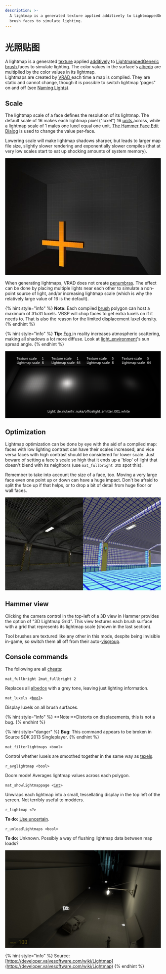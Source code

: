 ```yaml
---
description: >-
  A lightmap is a generated texture applied additively to LightmappedGeneric
  brush faces to simulate lighting.
---
```


# 光照贴图

A lightmap is a generated [texture](./) applied [additively](https://en.wikipedia.org/wiki/Additive_color) to [LightmappedGeneric ](https://developer.valvesoftware.com/wiki/LightmappedGeneric)[brush ](https://developer.valvesoftware.com/wiki/Brush)faces to simulate lighting. The color values in the surface's [albedo](albedo.md) are multiplied by the color values in its lightmap.  
Lightmaps are created by [VRAD ](https://developer.valvesoftware.com/wiki/VRAD)each time a map is compiled. They are static and cannot change, though it is possible to switch lightmap 'pages" on and off \(see [Naming Lights](https://developer.valvesoftware.com/wiki/Naming_Lights)\).

## Scale

The lightmap scale of a face defines the resolution of its lightmap. The default scale of 16 makes each lightmap pixel \("luxel"\) 16 [units ](https://developer.valvesoftware.com/wiki/Unit)across, while a lightmap scale of 1 males one luxel equal one unit. [The Hammer Face Edit Dialog](https://developer.valvesoftware.com/wiki/Hammer_Face_Edit_Dialog) is used to change the value per-face.

Lowering scale will make lightmap shadows sharper, but leads to larger map file size, slightly slower rendering and exponentially slower compiles \(that at very low scales start to eat up shocking amounts of system memory\).

![Lightmap scales of 4, 16, and 64.](../../.gitbook/assets/intlight_lmap64.jpg)

When generating lightmaps, VRAD does not create [penumbras](https://en.wikipedia.org/wiki/Umbra,_penumbra_and_antumbra#Umbra). The effect can be done by placing multiple lights near each other to simulate a non-point source of light, and/or increasing lightmap scale \(which is why the relatively large value of 16 is the default\).

{% hint style="info" %}
**Note:** Each compiled [brush](https://developer.valvesoftware.com/wiki/Brush) polygon can host a maximum of 31x31 luxels. VBSP will chop faces to get extra luxels on if it needs to. That is also the reason for the limited displacement luxel density.
{% endhint %}

{% hint style="info" %}
**Tip:** [Fog ](https://developer.valvesoftware.com/wiki/Dust,_Fog,_%26_Smoke)in reality increases atmospheric scattering, making all shadows a lot more diffuse. Look at [light\_environment](https://developer.valvesoftware.com/wiki/Light_environment)'s sun spread angle.
{% endhint %}

![Scales and effects of light textures.](../../.gitbook/assets/lightmap.png)

## Optimization

Lightmap optimization can be done by eye with the aid of a compiled map: faces with low lighting contrast can have their scales increased, and vice versa faces with high contrast should be considered for lower scale. Just beware of setting a face's scale so high that it ends up a 'blop' of light that doesn't blend with its neighbors \(use `mat_fullbright 2`to spot this\). 

Remember to take into account the size of a face, too. Moving a very large face even one point up or down can have a huge impact. Don't be afraid to split the face up if that helps, or to drop a bit of detail from huge floor or wall faces.

![Optimising lightmap scales.](../../.gitbook/assets/intlight_lightmaps.jpg)

## Hammer view

Clicking the camera control in the top-left of a 3D view in Hammer provides the option of "3D Lightmap Grid". This view textures each brush surface with a grid that represents its lightmap scale \(shown in the last section\).

Tool brushes are textured like any other in this mode, despite being invisible in-game, so switch them all off from their auto-[visgroup](https://developer.valvesoftware.com/wiki/Visgroup).

## Console commands

The following are all [cheats](https://developer.valvesoftware.com/wiki/Sv_cheats):

`mat_fullbright 2mat_fullbright 2`

Replaces all [albedos](https://developer.valvesoftware.com/wiki/Albedo) with a grey tone, leaving just lighting information.

`mat_luxels <`[`bool`](https://developer.valvesoftware.com/wiki/Bool)`>`

Display luxels on all brush surfaces.

{% hint style="info" %}
**Note:**Distorts on displacements, this is not a bug.
{% endhint %}

{% hint style="danger" %}
**Bug:** This command appears to be broken in Source SDK 2013 Singleplayer.
{% endhint %}

`mat_filterlightmaps <bool>`

Control whether luxels are smoothed together in the same way as [texels](https://developer.valvesoftware.com/wiki/Texel).

`r_avglightmap <bool>`

Doom mode! Averages lightmap values across each polygon.

`mat_showlightmappage <`[`int`](https://developer.valvesoftware.com/wiki/Int)`>`

Unwraps each lightmap into a small, tessellating display in the top left of the screen. Not terribly useful to modders.

`r_lightmap <?>`

**To do:** [Use uncertain](https://github.com/VSES/SourceEngine2007/blob/43a5c90a5ada1e69ca044595383be67f40b33c61/src_main/engine/gl_lightmap.cpp#L1011).

`r_unloadlightmaps <bool>`

**To do:** Unknown. Possibly a way of flushing lightmap data between map loads?

![mat\_fullbright 2](../../.gitbook/assets/mat_fullbright_2.jpg)

{% hint style="info" %}
Source: [https://developer.valvesoftware.com/wiki/Lightmap](https://developer.valvesoftware.com/wiki/Lightmap)
{% endhint %}



